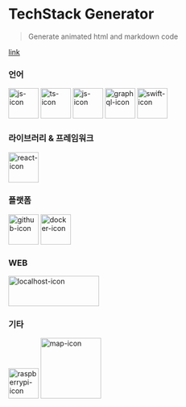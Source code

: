 # TechStack Generator

> Generate animated html and markdown code

[link](https://techstack-generator.vercel.app/)

### 언어

<img src="https://github.com/qkrdmstlr3/techstack-generator/blob/master/techs/js-icon/js-icon.gif" alt="js-icon" width="60" height="60" />
<img src="https://github.com/qkrdmstlr3/techstack-generator/blob/master/techs/ts-icon/ts-icon.gif" alt="ts-icon" width="60" height="60" />
<img src="https://github.com/qkrdmstlr3/techstack-generator/blob/master/techs/cpp-icon/cpp-icon.gif" alt="js-icon" width="60" height="60" />
<img src="https://github.com/qkrdmstlr3/techstack-generator/blob/master/techs/graphql-icon/graphql-icon.gif" alt="graphql-icon" width="60" height="60" />
<img src="https://github.com/qkrdmstlr3/techstack-generator/blob/master/techs/swift-icon/swift-icon.gif" alt="swift-icon" width="60" height="60" />

### 라이브러리 & 프레임워크

<img src="https://github.com/qkrdmstlr3/techstack-generator/blob/master/techs/react-icon/react-icon.gif" alt="react-icon" width="60" height="60" />

### 플랫폼

<img src="https://github.com/qkrdmstlr3/techstack-generator/blob/master/techs/github-icon/github-icon.gif" alt="github-icon" width="60" height="60" />

<img src="https://github.com/qkrdmstlr3/techstack-generator/blob/master/techs/docker-icon/docker-icon.gif" alt="docker-icon" width="60" height="60" />

### WEB

<img src="https://github.com/qkrdmstlr3/techstack-generator/blob/master/techs/localhost-icon/localhost-icon.gif" alt="localhost-icon" width="180" height="60" />

### 기타

<img src="https://github.com/qkrdmstlr3/techstack-generator/blob/master/techs/raspberrypi-icon/raspberrypi-icon.gif" alt="raspberrypi-icon" width="60" height="60" />
<img src="https://github.com/qkrdmstlr3/techstack-generator/blob/master/techs/map-icon/map-icon.gif" alt="map-icon" width="120" height="120" />
